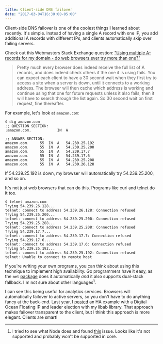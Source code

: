 ```yaml
---
title: Client-side DNS failover
date: "2017-03-04T16:30:00-05:00"
---
```


Client-side DNS failover is one of the coolest things I learned about recently.
It's simple. Instead of having a single A record with one IP, you add additional
A records with different IPs, and clients automatically skip over failing servers.

Check out this Webmasters Stack Exchange question:
["Using multiple A-records for my domain - do web browsers ever try more than one?"](http://webmasters.stackexchange.com/questions/10927/using-multiple-a-records-for-my-domain-do-web-browsers-ever-try-more-than-one)

> Pretty much every browser does indeed receive the full list of A records, and does indeed check others if the one it is using fails. You can expect each client to have a 30 second wait when they first try to access a site when a server is down, until it connects to a working address. The browser will then cache which address is working and continue using that one for future requests unless it also fails, then it will have to search through the list again. So 30 second wait on first request, fine thereafter.

For example, let's look at `amazon.com`:

```
$ dig amazon.com
;; QUESTION SECTION:
;amazon.com.			IN	A

;; ANSWER SECTION:
amazon.com.		55	IN	A	54.239.25.192
amazon.com.		55	IN	A	54.239.25.200
amazon.com.		55	IN	A	54.239.17.7
amazon.com.		55	IN	A	54.239.17.6
amazon.com.		55	IN	A	54.239.25.208
amazon.com.		55	IN	A	54.239.26.128
```

If 54.239.25.192 is down, my browser will automatically try 54.239.25.200, and so on.

It's not just web browsers that can do this. Programs like curl and telnet do it too.

```
$ telnet amazon.com
Trying 54.239.26.128...
telnet: connect to address 54.239.26.128: Connection refused
Trying 54.239.25.200...
telnet: connect to address 54.239.25.200: Connection refused
Trying 54.239.25.208...
telnet: connect to address 54.239.25.208: Connection refused
Trying 54.239.17.7...
telnet: connect to address 54.239.17.7: Connection refused
Trying 54.239.17.6...
telnet: connect to address 54.239.17.6: Connection refused
Trying 54.239.25.192...
telnet: connect to address 54.239.25.192: Connection refused
telnet: Unable to connect to remote host
```

If you're writing your own programs, you can think about using this technique to implement
high availability. Go programmers have it easy, as the `net` [package](https://golang.org/pkg/net/#Dialer)
does it automatically *and* it also supports dual-stack fallback. I'm not sure about other
languages<sup>1</sup>.

I can see this being useful for analytics services. Browsers will automatically failover to active
servers, so you don't have to do anything fancy at the back-end. Last year, I [posted](https://misfra.me/2016/04/29/ha-with-libab-and-digital-ocean/) an HA example
with a Digital Ocean Floating IP and leader election with my libab library. That approach makes
failover transparent to the client, but I think this approach is more elegant. Clients are smart!

---

1. I tried to see what Node does and found [this](https://github.com/nodejs/node/issues/708) issue.
Looks like it's not supported and probably won't be supported in core.
